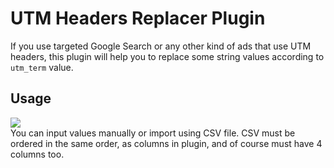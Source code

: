 # UTM Headers Replacer Plugin

If you use targeted Google Search or any other kind of ads that use UTM headers, this plugin will
help you to replace some string values according to `utm_term` value. 

## Usage

<img src="https://github.com/timurkayzer/utm-headers-replacer/screenshot.png"/>
<br>
You can input values manually or import using CSV file. CSV must be ordered in the same order, as 
columns in plugin, and of course must have 4 columns too.